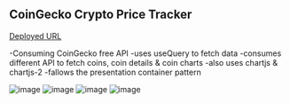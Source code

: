 ## CoinGecko Crypto Price Tracker

[Deployed URL]()

-Consuming CoinGecko free API
-uses useQuery to fetch data
-consumes different API to fetch coins, coin details & coin charts
-also uses chartjs & chartjs-2
-fallows the presentation container pattern

![image](https://github.com/user-attachments/assets/363c7738-ff88-48c6-8b47-154b25ee6199)
![image](https://github.com/user-attachments/assets/7032ccd5-e4df-478f-bec8-37f6051dccdb)
![image](https://github.com/user-attachments/assets/ddd68f1a-b59b-4f18-abed-38ce54f48d63)
![image](https://github.com/user-attachments/assets/d4a36fe3-2128-4ac9-a51a-75d1a2f5cd0c)



